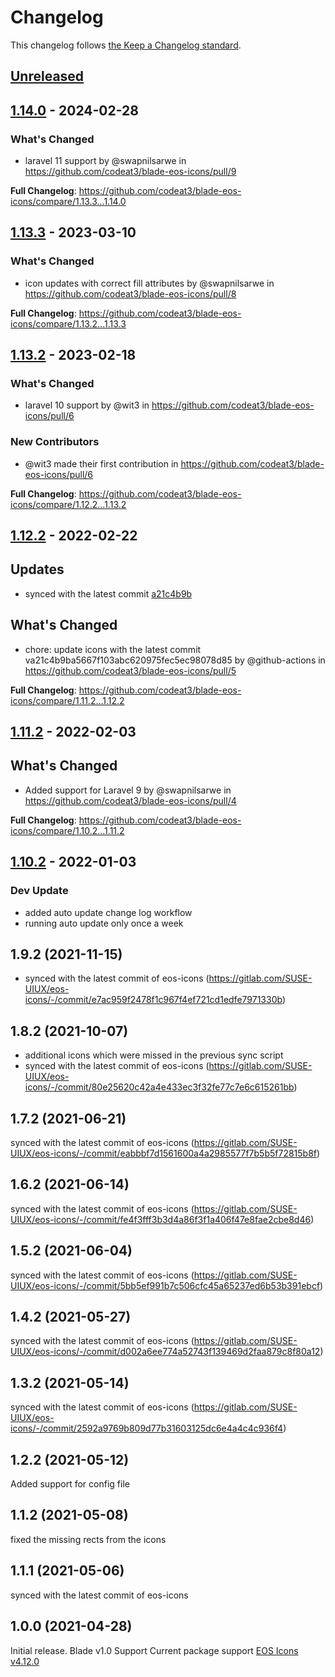 # Changelog

This changelog follows [the Keep a Changelog standard](https://keepachangelog.com).

## [Unreleased](https://github.com/codeat3/blade-eos-icons/compare/1.14.0...HEAD)

## [1.14.0](https://github.com/codeat3/blade-eos-icons/compare/1.13.3...1.14.0) - 2024-02-28

### What's Changed

* laravel 11 support by @swapnilsarwe in https://github.com/codeat3/blade-eos-icons/pull/9

**Full Changelog**: https://github.com/codeat3/blade-eos-icons/compare/1.13.3...1.14.0

## [1.13.3](https://github.com/codeat3/blade-eos-icons/compare/1.13.2...1.13.3) - 2023-03-10

### What's Changed

- icon updates with correct fill attributes by @swapnilsarwe in https://github.com/codeat3/blade-eos-icons/pull/8

**Full Changelog**: https://github.com/codeat3/blade-eos-icons/compare/1.13.2...1.13.3

## [1.13.2](https://github.com/codeat3/blade-eos-icons/compare/1.12.2...1.13.2) - 2023-02-18

### What's Changed

- laravel 10 support by @wit3 in https://github.com/codeat3/blade-eos-icons/pull/6

### New Contributors

- @wit3 made their first contribution in https://github.com/codeat3/blade-eos-icons/pull/6

**Full Changelog**: https://github.com/codeat3/blade-eos-icons/compare/1.12.2...1.13.2

## [1.12.2](https://github.com/codeat3/blade-eos-icons/compare/1.11.2...1.12.2) - 2022-02-22

## Updates

- synced with the latest commit [a21c4b9b](https://gitlab.com/SUSE-UIUX/eos-icons/-/commit/a21c4b9ba5667f103abc620975fec5ec98078d85)

## What's Changed

- chore: update icons with the latest commit va21c4b9ba5667f103abc620975fec5ec98078d85 by @github-actions in https://github.com/codeat3/blade-eos-icons/pull/5

**Full Changelog**: https://github.com/codeat3/blade-eos-icons/compare/1.11.2...1.12.2

## [1.11.2](https://github.com/codeat3/blade-eos-icons/compare/1.10.2...1.11.2) - 2022-02-03

## What's Changed

- Added support for Laravel 9 by @swapnilsarwe in https://github.com/codeat3/blade-eos-icons/pull/4

**Full Changelog**: https://github.com/codeat3/blade-eos-icons/compare/1.10.2...1.11.2

## [1.10.2](https://github.com/codeat3/blade-eos-icons/compare/1.8.2...1.10.2) - 2022-01-03

### Dev Update

- added auto update change log workflow
- running auto update only once a week

## 1.9.2 (2021-11-15)

- synced with the latest commit of eos-icons (https://gitlab.com/SUSE-UIUX/eos-icons/-/commit/e7ac959f2478f1c967f4ef721cd1edfe7971330b)

## 1.8.2 (2021-10-07)

- additional icons which were missed in the previous sync script
- synced with the latest commit of eos-icons (https://gitlab.com/SUSE-UIUX/eos-icons/-/commit/80e25620c42a4e433ec3f32fe77c7e6c615261bb)

## 1.7.2 (2021-06-21)

synced with the latest commit of eos-icons (https://gitlab.com/SUSE-UIUX/eos-icons/-/commit/eabbbf7d1561600a4a2985577f7b5b5f72815b8f)

## 1.6.2 (2021-06-14)

synced with the latest commit of eos-icons (https://gitlab.com/SUSE-UIUX/eos-icons/-/commit/fe4f3fff3b3d4a86f3f1a406f47e8fae2cbe8d46)

## 1.5.2 (2021-06-04)

synced with the latest commit of eos-icons (https://gitlab.com/SUSE-UIUX/eos-icons/-/commit/5bb5ef991b7c506cfc45a65237ed6b53b391ebcf)

## 1.4.2 (2021-05-27)

synced with the latest commit of eos-icons (https://gitlab.com/SUSE-UIUX/eos-icons/-/commit/d002a6ee774a52743f139469d2faa879c8f80a12)

## 1.3.2 (2021-05-14)

synced with the latest commit of eos-icons (https://gitlab.com/SUSE-UIUX/eos-icons/-/commit/2592a9769b809d77b31603125dc6e4a4c4c936f4)

## 1.2.2 (2021-05-12)

Added support for config file

## 1.1.2 (2021-05-08)

fixed the missing rects from the icons

## 1.1.1 (2021-05-06)

synced with the latest commit of eos-icons

## 1.0.0 (2021-04-28)

Initial release.
Blade v1.0 Support
Current package support [EOS Icons v4.12.0](https://gitlab.com/SUSE-UIUX/eos-icons/-/releases/v4.12.0)
